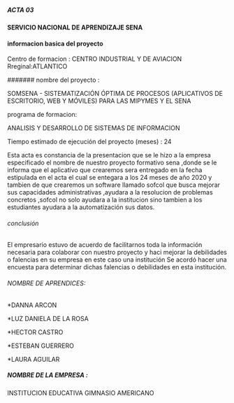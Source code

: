 

  ##### ACTA 03

 
 #### SERVICIO NACIONAL DE APRENDIZAJE SENA 
 
 #### informacion basica del proyecto

 Centro de formacion : CENTRO INDUSTRIAL Y DE AVIACION           Rreginal:ATLANTICO



####### nombre del proyecto :

SOMSENA - SISTEMATIZACIÓN ÓPTIMA DE PROCESOS (APLICATIVOS DE ESCRITORIO, WEB Y MÓVILES) PARA LAS MIPYMES Y EL SENA


programa de formacion: 

ANALISIS Y DESARROLLO DE SISTEMAS DE INFORMACION


 Tiempo estimado de
 ejecución del proyecto (meses) : 24 


 Esta acta es constancia de la presentacion que se le hizo a la empresa especificado el nombre de nuestro proyecto formativo sena ,donde 
 se le informa que el aplicativo que crearemos sera entregado en la fecha estipulada en el acta el cual se entegara a los 24 meses de año 2020 y 
 tambien de que crearemos un software llamado sofcol  que busca mejorar sus capacidades administrativas ,ayudara a la  resolucion de problemas concretos ,sofcol no solo ayudara a la institucion sino tambien a los estudiantes ayudara a la automatización sus datos.


###### conclusión 

El empresario estuvo  de acuerdo de facilitarnos toda la información necesaria para colaborar con nuestro proyecto y haci mejorar la debilidades o falencias en su empresa en este caso una institución
Se acordó hacer una encuesta para determinar dichas falencias o debilidades en esta institución.

 ###### NOMBRE DE APRENDICES:

 *DANNA ARCON

 *LUZ DANIELA DE LA ROSA 

 *HECTOR CASTRO 

 *ESTEBAN GUERRERO

 *LAURA AGUILAR


 ##### NOMBRE DE LA EMPRESA :

 INSTITUCION EDUCATIVA GIMNASIO AMERICANO


